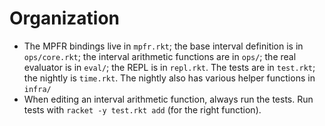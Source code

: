 
# Organization

- The MPFR bindings live in `mpfr.rkt`; the base interval definition
  is in `ops/core.rkt`; the interval arithmetic functions are in
  `ops/`; the real evaluator is in `eval/`; the REPL is in `repl.rkt`.
  The tests are in `test.rkt`; the nightly is `time.rkt`. The nightly
  also has various helper functions in `infra/`
- When editing an interval arithmetic function, always run the tests.
  Run tests with `racket -y test.rkt add` (for the right function).
